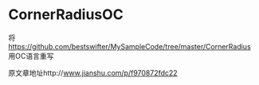 # CornerRadiusOC
将 https://github.com/bestswifter/MySampleCode/tree/master/CornerRadius 用OC语言重写

原文章地址http://www.jianshu.com/p/f970872fdc22
